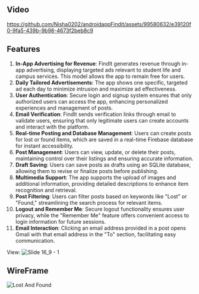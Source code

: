 ## Video
https://github.com/Nisha0202/androidappFindit/assets/99580632/e39120f0-9fa5-439b-9b98-4673f2beb8c9

## Features
1. **In-App Advertising for Revenue**: FindIt generates revenue through in-app advertising, displaying targeted ads relevant to student life and campus services. This model allows the app to remain free for users.
2. **Daily Tailored Advertisements**: The app shows one specific, targeted ad each day to minimize intrusion and maximize ad effectiveness.
3. **User Authentication**: Secure login and signup system ensures that only authorized users can access the app, enhancing personalized experiences and management of posts.
4. **Email Verification**: FindIt sends verification links through email to validate users, ensuring that only legitimate users can create accounts and interact with the platform.  
5. **Real-time Posting and Database Management**: Users can create posts for lost or found items, which are saved in a real-time Firebase database for instant accessibility.
6. **Post Management**: Users can view, update, or delete their posts, maintaining control over their listings and ensuring accurate information.
7. **Draft Saving**: Users can save posts as drafts using an SQLite database, allowing them to revise or finalize posts before publishing.
8. **Multimedia Support**: The app supports the upload of images and additional information, providing detailed descriptions to enhance item recognition and retrieval.
9. **Post Filtering**: Users can filter posts based on keywords like "Lost" or "Found," streamlining the search process for relevant items.
10. **Logout and Remember Me**: Secure logout functionality ensures user privacy, while the "Remember Me" feature offers convenient access to login information for future sessions.
11. **Email Interaction**: Clicking an email address provided in a post opens Gmail with that email address in the "To" section, facilitating easy communication.

View:
![Slide 16_9 - 1](https://github.com/Nisha0202/androidappFindit/assets/99580632/e5480424-49f9-4a2b-a604-e5bcfb9e9b38)

## WireFrame
![Lost And Found](https://github.com/Nisha0202/androidappFindit/assets/99580632/3cab6c1b-f896-4570-af3a-995d9e4851a1)



